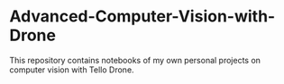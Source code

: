 # Advanced-Computer-Vision-with-Drone

This repository contains notebooks of my own personal projects on computer vision with Tello Drone.
